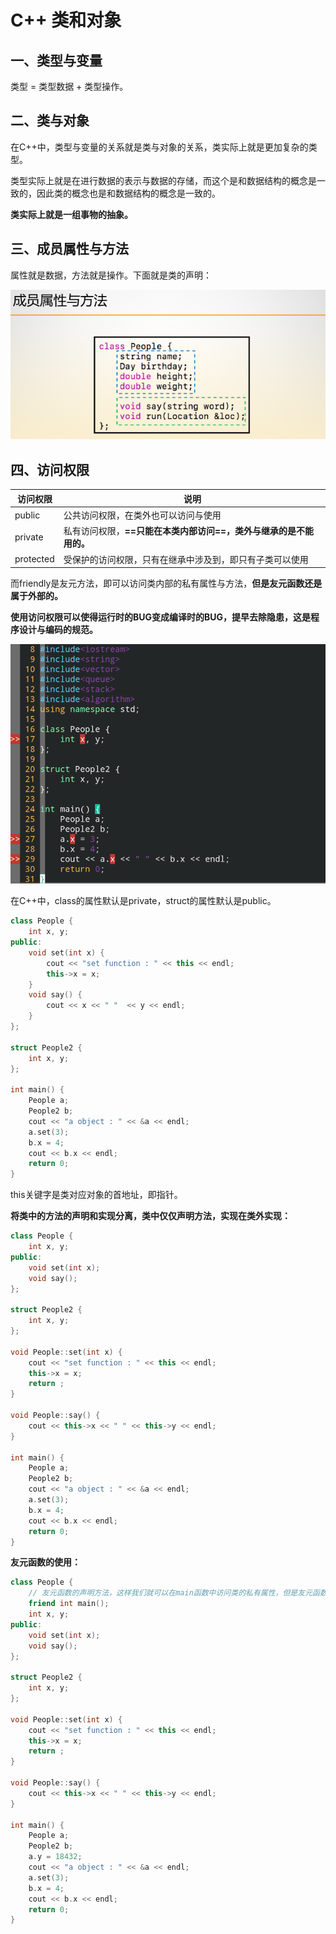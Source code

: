 # C++ 类和对象

## 一、类型与变量

类型 = 类型数据 + 类型操作。



## 二、类与对象

在C++中，类型与变量的关系就是类与对象的关系，类实际上就是更加复杂的类型。

类型实际上就是在进行数据的表示与数据的存储，而这个是和数据结构的概念是一致的，因此类的概念也是和数据结构的概念是一致的。

**类实际上就是一组事物的抽象。**



## 三、成员属性与方法

属性就是数据，方法就是操作。下面就是类的声明：

![](./class_claim.png)



## 四、访问权限

| 访问权限  | 说明                                                         |
| --------- | ------------------------------------------------------------ |
| public    | 公共访问权限，在类外也可以访问与使用                         |
| private   | 私有访问权限，**==只能在本类内部访问==，类外与继承的是不能用的。** |
| protected | 受保护的访问权限，只有在继承中涉及到，即只有子类可以使用     |

而friendly是友元方法，即可以访问类内部的私有属性与方法，**但是友元函数还是属于外部的。**

**使用访问权限可以使得运行时的BUG变成编译时的BUG，提早去除隐患，这是程序设计与编码的规范。**

![](./access_right.png)

在C++中，class的属性默认是private，struct的属性默认是public。



```c++
class People {
    int x, y;
public:
    void set(int x) {
        cout << "set function : " << this << endl;
        this->x = x;
    }
    void say() { 
        cout << x << " "  << y << endl;
    }
};

struct People2 {
    int x, y;
};

int main() {
    People a;
    People2 b;
    cout << "a object : " << &a << endl;
    a.set(3);
    b.x = 4;
    cout << b.x << endl;
    return 0;
}
```

this关键字是类对应对象的首地址，即指针。

**将类中的方法的声明和实现分离，类中仅仅声明方法，实现在类外实现：**

```c++
class People {
    int x, y;
public:
    void set(int x);
    void say();
};

struct People2 {
    int x, y;
};

void People::set(int x) {
    cout << "set function : " << this << endl;
    this->x = x;
    return ;
}

void People::say() {
    cout << this->x << " " << this->y << endl;
}

int main() {
    People a;
    People2 b;
    cout << "a object : " << &a << endl;
    a.set(3);
    b.x = 4;
    cout << b.x << endl;
    return 0;
}
```



**友元函数的使用：**

```c++
class People {
    // 友元函数的声明方法，这样我们就可以在main函数中访问类的私有属性，但是友元函数实际上不是类内的方法，这是类外的方法。
    friend int main();
    int x, y;
public:
    void set(int x);
    void say();
};

struct People2 {
    int x, y;
};

void People::set(int x) {
    cout << "set function : " << this << endl;
    this->x = x;
    return ;
}

void People::say() {
    cout << this->x << " " << this->y << endl;
}

int main() {
    People a;
    People2 b;
    a.y = 18432;
    cout << "a object : " << &a << endl;
    a.set(3);
    b.x = 4;
    cout << b.x << endl;
    return 0;
}
```

